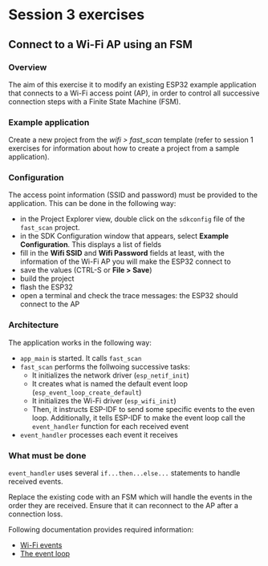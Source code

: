 # Session 3 exercises

## Connect to a Wi-Fi AP using an FSM

### Overview

The aim of this exercise it to modify an existing ESP32 example application that connects to a Wi-Fi access point (AP), in order to control all successive connection steps with a Finite State Machine (FSM).

### Example application

Create a new project from the *wifi > fast_scan* template (refer to session 1 exercises for information about how to create a project from a sample application).

### Configuration

The access point information (SSID and password) must be provided to the application. This can be done in the following way:
* in the Project Explorer view, double click on the `sdkconfig` file of the `fast_scan` project.
* in the SDK Configuration window that appears, select **Example Configuration**. This displays a list of fields
* fill in the **Wifi SSID** and **Wifi Password** fields at least, with the information of the Wi-Fi AP you will make the ESP32 connect to
* save the values (CTRL-S or **File > Save**)
* build the project
* flash the ESP32
* open a terminal and check the trace messages: the ESP32 should connect to the AP

### Architecture

The application works in the following way:
* `app_main` is started. It calls `fast_scan`
* `fast_scan` performs the follwoing successive tasks:
  * It initializes the network driver (`esp_netif_init`)
  * It creates what is named the default event loop (`esp_event_loop_create_default`)
  * It initializes the Wi-Fi driver (`esp_wifi_init`)
  * Then, it instructs ESP-IDF to send some specific events to the even loop. Additionally, it tells ESP-IDF to make the event loop call the `event_handler` function for each received event
* `event_handler` processes each event it receives

### What must be done

`event_handler` uses several `if...then...else...` statements to handle received events.

Replace the existing code with an FSM which will handle the events in the order they are received. Ensure that it can reconnect to the AP after a connection loss.

Following documentation provides required information:
* [Wi-Fi events](https://docs.espressif.com/projects/esp-idf/en/v4.4.1/esp32/api-guides/wifi.html)
* [The event loop](https://docs.espressif.com/projects/esp-idf/en/v4.4.1/esp32/api-reference/system/esp_event.html)